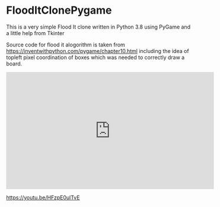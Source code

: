 # FloodItClonePygame
This is a very simple Flood It clone written in Python 3.8 using PyGame and a little help from Tkinter

Source code for flood it alogorithm is taken from https://inventwithpython.com/pygame/chapter10.html including the idea of topleft pixel coordination of boxes which was needed to correctly draw a board.

<iframe width="560" height="315" src="https://www.youtube.com/embed/HFzpE0ulTvE" frameborder="0" allow="accelerometer; autoplay; clipboard-write; encrypted-media; gyroscope; picture-in-picture" allowfullscreen></iframe>

https://youtu.be/HFzpE0ulTvE
